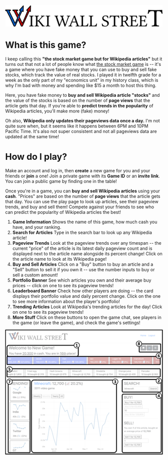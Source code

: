![](https://github.com/quoctran98/Wiki-Wall-Street/blob/master/server/static/img/wordmark.png)

# What is this game?

I keep calling this **"the stock market game but for Wikipedia articles"**
but it turns out that not a lot of people know what 
[the stock market game](https://www.marketwatch.com/games) is
-- it's a game where you have fake money that you can use to buy and sell fake stocks,
which track the value of real stocks. I played it in twelfth grade for a week as the only part of
my "economics unit" in my history class, which is why I'm bad with money 
and spending like $15 a month to host this thing.

Here, you have fake money to **buy and sell Wikipedia article "stocks"**
and the value of the stocks is based on the number of **page views** that the article gets that day.
If you're able to **predict trends in the popularity** of Wikipedia articles, you'll make more (fake) money!

Oh also, **Wikipedia only updates their pageviews data once a day.**
I'm not quite sure when, but it seems like it happens between 6PM and 10PM Pacific Time.
It's also not super consistent and not all pageviews data are updated at the same time!

# How do I play?


Make an account and log in, then **create** a new game for you and your friends or **join** a one! Join a private game with its **Game ID** or an **invite link**. You can join a public game by finding one in the table!

Once you're in a game, you can **buy and sell Wikipedia articles** using your **cash**. "Prices" are based on the number of **page views** that the article gets that day. You can use the play page to look up articles, see their pageview trends, and buy and sell them! Compete against your friends to see who can predict the popularity of Wikipedia articles the best!

1.  **Game Information** Shows the name of this game, how much cash you have, and your ranking.
2.  **Search for Articles** Type in the search bar to look up any Wikipedia article!
3.  **Pageview Trends** Look at the pageview trends over any timespan -- the current "price" of the article is its latest daily pageview count and is displayed next to the article name alongside its percent change! Click on the article name to look at its Wikipedia page!
4.  **Buy and Sell Articles** Click on a "Buy" button to buy an article and a "Sell" button to sell it if you own it -- use the number inputs to buy or sell a custom amount!
5.  **Portfolio Banner** See which articles you own and their average buy prices -- click on one to see its pageview trends!
6.  **Leaderboard Banner** Check how other players are doing -- the card displays their portfolio value and daily percent change. Click on the one to see more information about the player's portfolio!
7.  **Trending Articles** Look at Wikipedia's trending articles for the day! Click on one to see its pageview trends!
8.  **More Stuff** Click on these buttons to open the game chat, see players in the game (or leave the game), and check the game's settings!

![](https://github.com/quoctran98/Wiki-Wall-Street/blob/master/server/static/img/tutorial.png)

